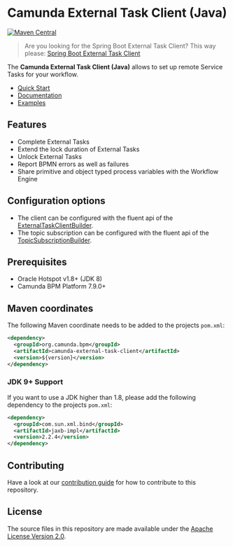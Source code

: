 # Camunda External Task Client (Java)


[![Maven Central](https://maven-badges.herokuapp.com/maven-central/org.camunda.bpm/camunda-external-task-client/badge.svg)](https://maven-badges.herokuapp.com/maven-central/org.camunda.bpm/camunda-external-task-client)

> Are you looking for the Spring Boot External Task Client? This way please: [Spring Boot External Task Client](../../spring-boot-starter/starter-client)

The **Camunda External Task Client (Java)** allows to set up remote Service Tasks for your workflow.

* [Quick Start](https://docs.camunda.org/get-started/quick-start/)
* [Documentation](https://docs.camunda.org/manual/develop/user-guide/ext-client/)
* [Examples](https://github.com/camunda/camunda-bpm-examples/tree/master/clients/java)

## Features
* Complete External Tasks
* Extend the lock duration of External Tasks
* Unlock External Tasks
* Report BPMN errors as well as failures
* Share primitive and object typed process variables with the Workflow Engine


## Configuration options
* The client can be configured with the fluent api of the [ExternalTaskClientBuilder](client/src/main/java/org/camunda/bpm/client/ExternalTaskClientBuilder.java).
* The topic subscription can be configured with the fluent api of the [TopicSubscriptionBuilder](client/src/main/java/org/camunda/bpm/client/topic/TopicSubscriptionBuilder.java).

## Prerequisites
* Oracle Hotspot v1.8+ (JDK 8)
* Camunda BPM Platform 7.9.0+

## Maven coordinates
The following Maven coordinate needs to be added to the projects `pom.xml`:
```xml
<dependency>
  <groupId>org.camunda.bpm</groupId>
  <artifactId>camunda-external-task-client</artifactId>
  <version>${version}</version>
</dependency>
```

### JDK 9+ Support
If you want to use a JDK higher than 1.8, please add the following dependency to the projects `pom.xml`:
```xml
<dependency>
  <groupId>com.sun.xml.bind</groupId>
  <artifactId>jaxb-impl</artifactId>
  <version>2.2.4</version>
</dependency>
```

## Contributing

Have a look at our [contribution guide](https://github.com/camunda/camunda-bpm-platform/blob/master/CONTRIBUTING.md) for how to contribute to this repository.


## License
The source files in this repository are made available under the [Apache License Version 2.0](./LICENSE).
